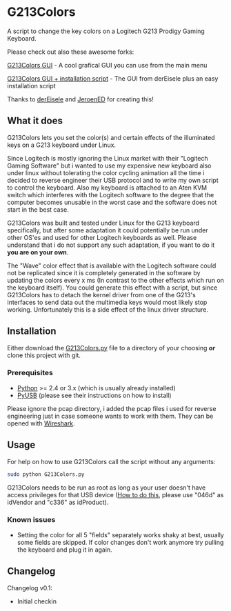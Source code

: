 # G213Colors
A script to change the key colors on a Logitech G213 Prodigy Gaming Keyboard.

Please check out also these awesome forks:

[G213Colors GUI](https://github.com/derEisele/G213Colors) - A cool grafical GUI you can use from the main menu

[G213Colors GUI + installation script](https://github.com/JeroenED/G213Colors) - The GUI from derEisele plus an easy installation script

Thanks to [derEisele](https://github.com/derEisele) and [JeroenED](https://github.com/JeroenED) for creating this!

## What it does
G213Colors lets you set the color(s) and certain effects of the illuminated keys on a G213 keyboard under Linux.

Since Logitech is mostly ignoring the Linux market with their "Logitech Gaming Software" but i wanted to use my expensive new keyboard also under linux without tolerating the color cycling animation all the time i decided to reverse engineer their USB protocol and to write my own script to control the keyboard. 
Also my keyboard is attached to an Aten KVM switch which interferes with the Logitech software to the degree that the computer becomes unusable in the worst case and the software does not start in the best case.

G213Colors was built and tested under Linux for the G213 keyboard specifically, but after some adaptation it could potentially be run under other OS'es and used for other Logitech keyboards as well. 
Please understand that i do not support any such adaptation, if you want to do it **you are on your own**.

The "Wave" color effect that is available with the Logitech software could not be replicated since it is completely generated in the software by updating the colors every x ms (In contrast to the other effects which run on the keyboard itself). You could generate this effect with a script, but since G213Colors has to detach the kernel driver from one of the G213's interfaces to send data out the multimedia keys would most likely stop working. Unfortunately this is a side effect of the linux driver structure.

## Installation
Either download the [G213Colors.py](https://raw.githubusercontent.com/SebiTimeWaster/G213Colors/master/G213Colors.py) file to a directory of your choosing **_or_** clone this project with git. 

### Prerequisites
* [Python](https://www.python.org/) >= 2.4 or 3.x (which is usually already installed)
* [PyUSB](https://github.com/walac/pyusb) (please see their instructions on how to install)

Please ignore the pcap directory, i added the pcap files i used for reverse engineering just in case someone wants to work with them. They can be opened with [Wireshark](https://en.wikipedia.org/wiki/Wireshark).

## Usage
For help on how to use G213Colors call the script without any arguments:

```Bash
sudo python G213Colors.py
```

G213Colors needs to be run as root as long as your user doesn't have access privileges for that USB device ([How to do this](http://stackoverflow.com/a/32022908/2948666), please use "046d" as idVendor and "c336" as idProduct).

### Known issues
* Setting the color for all 5 "fields" separately works shaky at best, usually some fields are skipped. If color changes don't work anymore try pulling the keyboard and plug it in again.

## Changelog
Changelog v0.1:
* Initial checkin
